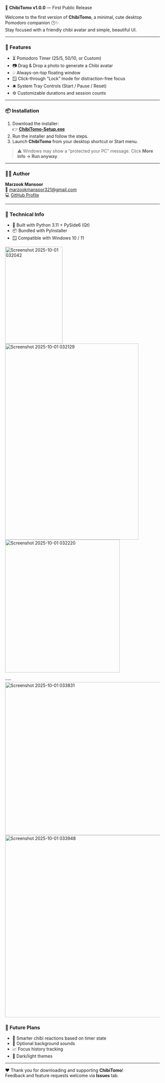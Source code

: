 🎉 **ChibiTomo v1.0.0** — First Public Release

Welcome to the first version of **ChibiTomo**, a minimal, cute desktop Pomodoro companion 🕒✨  
Stay focused with a friendly chibi avatar and simple, beautiful UI.

---

### 🌟 Features
- ⏳ Pomodoro Timer (25/5, 50/10, or Custom)
- 📷 Drag & Drop a photo to generate a Chibi avatar
- 💡 Always-on-top floating window
- 🪟 Click-through “Lock” mode for distraction-free focus
- 🛎 System Tray Controls (Start / Pause / Reset)
- ⚙️ Customizable durations and session counts

---

### 📦 Installation
1. Download the installer:  
   👉 [**ChibiTomo-Setup.exe**](./ChibiTomo-Setup.exe)
2. Run the installer and follow the steps.
3. Launch **ChibiTomo** from your desktop shortcut or Start menu.

> ⚠️ Windows may show a “protected your PC” message. Click **More info → Run anyway**.

---

### 👨‍💻 Author
**Marzook Mansoor**  
📧 marzookmansoor321@gmail.com  
💻 [GitHub Profile](https://github.com/marzookmansoor-thecoder)

---

### 🧰 Technical Info
- 🐍 Built with Python 3.11 + PySide6 (Qt)
- 📦 Bundled with PyInstaller
- 🪟 Compatible with Windows 10 / 11
<img width="187" height="314" alt="Screenshot 2025-10-01 032042" src="https://github.com/user-attachments/assets/2a17a06e-0196-4d4d-9ad1-14c5fbdc9b80" />
<img width="434" height="636" alt="Screenshot 2025-10-01 032129" src="https://github.com/user-attachments/assets/fc3cfafa-6eb4-40a1-976d-e3e9732a0fa5" />
<img width="373" height="431" alt="Screenshot 2025-10-01 032220" src="https://github.com/user-attachments/assets/462c99ac-c10a-4b46-a119-5af57111adc0" />

---<img width="816" height="496" alt="Screenshot 2025-10-01 033831" src="https://github.com/user-attachments/assets/dbf7f470-5b7a-4e90-b0a7-44f45e1235d1" />
<img width="1178" height="591" alt="Screenshot 2025-10-01 033948" src="https://github.com/user-attachments/assets/dc58ea07-6369-46f5-9f3a-fe865a99fb0e" />


### 📝 Future Plans
- 🧠 Smarter chibi reactions based on timer state
- 🎵 Optional background sounds
- 📈 Focus history tracking
- 🌙 Dark/light themes

---

❤️ Thank you for downloading and supporting **ChibiTomo**!  
Feedback and feature requests welcome via **Issues** tab.
